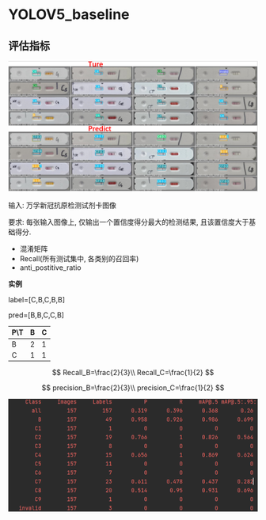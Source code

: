 # YOLOV5_baseline

## 评估指标

![image-20220422094806130](YOLOV5_baseline.assets/baseline_output.png)

输入: 万孚新冠抗原检测试剂卡图像

要求: 每张输入图像上, 仅输出一个置信度得分最大的检测结果, 且该置信度大于基础得分.

- 混淆矩阵
- Recall(所有测试集中, 各类别的召回率)
- anti_postitive_ratio

**实例**

label=[C,B,C,B,B]

pred=[B,B,C,C,B]

| P\T  | B    | C    |
| ---- | ---- | ---- |
| B    | 2    | 1    |
| C    | 1    | 1    |

$$
Recall_B=\frac{2}{3}\\
Recall_C=\frac{1}{2}
$$

$$
precision_B=\frac{2}{3}\\
precision_C=\frac{1}{2}
$$

![image-20220422132547057](YOLOV5_baseline.assets/image-20220422132547057-16506051487931.png)